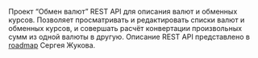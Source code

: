 Проект “Обмен валют”
REST API для описания валют и обменных курсов. Позволяет просматривать и редактировать списки валют и обменных курсов, и совершать расчёт конвертации произвольных сумм из одной валюты в другую.
Описание REST API представлено в [roadmap](https://zhukovsd.github.io/java-backend-learning-course/projects/currency-exchange/#rest-api) Сергея Жукова.
